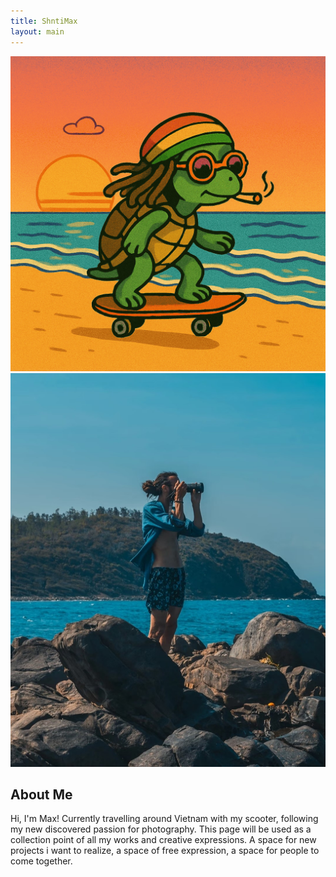 ```yaml
---
title: ShntiMax
layout: main
---
```

<div class="gif-container">
  <img src="/assets/workinprogress.gif" alt="Work in Progress GIF" class="work-in-progress-gif">
</div>

  <section class="about-me">
    <img src="/assets/aboutme1.jpg" alt="About Me Photo" class="about-me-photo">
    <div class="about-me-text">
      <h2>About Me</h2>
      <p>Hi, I'm Max! Currently travelling around Vietnam with my scooter, following my new discovered passion for photography. This page will be used as a collection point of all my works and creative expressions. A space for new projects i want to realize, a space of free expression, a space for people to come together. </p>
    </div>
  </section>


